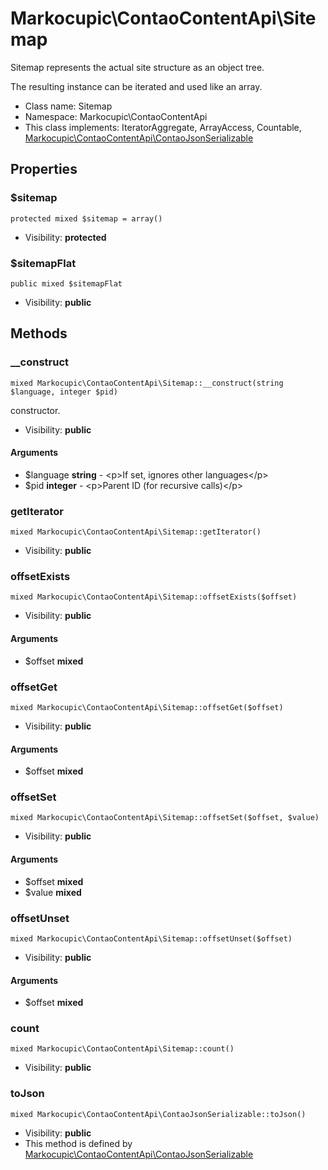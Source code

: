 Markocupic\ContaoContentApi\Sitemap
===============

Sitemap represents the actual site structure as an object tree.

The resulting instance can be iterated and used like an array.


* Class name: Sitemap
* Namespace: Markocupic\ContaoContentApi
* This class implements: IteratorAggregate, ArrayAccess, Countable, [Markocupic\ContaoContentApi\ContaoJsonSerializable](DieSchittigs-ContaoContentApiBundle-ContaoJsonSerializable.md)




Properties
----------


### $sitemap

    protected mixed $sitemap = array()





* Visibility: **protected**


### $sitemapFlat

    public mixed $sitemapFlat





* Visibility: **public**


Methods
-------


### __construct

    mixed Markocupic\ContaoContentApi\Sitemap::__construct(string $language, integer $pid)

constructor.



* Visibility: **public**


#### Arguments
* $language **string** - &lt;p&gt;If set, ignores other languages&lt;/p&gt;
* $pid **integer** - &lt;p&gt;Parent ID (for recursive calls)&lt;/p&gt;



### getIterator

    mixed Markocupic\ContaoContentApi\Sitemap::getIterator()





* Visibility: **public**




### offsetExists

    mixed Markocupic\ContaoContentApi\Sitemap::offsetExists($offset)





* Visibility: **public**


#### Arguments
* $offset **mixed**



### offsetGet

    mixed Markocupic\ContaoContentApi\Sitemap::offsetGet($offset)





* Visibility: **public**


#### Arguments
* $offset **mixed**



### offsetSet

    mixed Markocupic\ContaoContentApi\Sitemap::offsetSet($offset, $value)





* Visibility: **public**


#### Arguments
* $offset **mixed**
* $value **mixed**



### offsetUnset

    mixed Markocupic\ContaoContentApi\Sitemap::offsetUnset($offset)





* Visibility: **public**


#### Arguments
* $offset **mixed**



### count

    mixed Markocupic\ContaoContentApi\Sitemap::count()





* Visibility: **public**




### toJson

    mixed Markocupic\ContaoContentApi\ContaoJsonSerializable::toJson()





* Visibility: **public**
* This method is defined by [Markocupic\ContaoContentApi\ContaoJsonSerializable](DieSchittigs-ContaoContentApiBundle-ContaoJsonSerializable.md)



